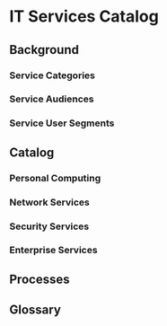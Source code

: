 # IT Services Catalog

## Background

### Service Categories

### Service Audiences

### Service User Segments

## Catalog

### Personal Computing

### Network Services

### Security Services

### Enterprise Services

## Processes

## Glossary